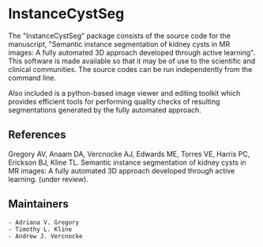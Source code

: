 InstanceCystSeg
==========================

The "InstanceCystSeg" package consists of the source code for the manuscript, "Semantic instance segmentation of kidney cysts in MR images: A fully automated 3D approach developed through active learning". This software is made available so that it may be of use to the scientific and clinical communities. The source codes can be run independently from the command line.

Also included is a python-based image viewer and editing toolkit which provides efficient tools for performing quality checks of resulting segmentations generated by the fully automated approach.

References
-----------

Gregory AV, Anaam DA, Vercnocke AJ, Edwards ME, Torres VE, Harris PC, Erickson BJ, Kline TL. Semantic instance segmentation of kidney cysts in MR images: A fully automated 3D approach developed through active learning. (under review). 


Maintainers
-----------
    - Adriana V. Gregory
    - Timothy L. Kline
    - Andrew J. Vercnocke
    

